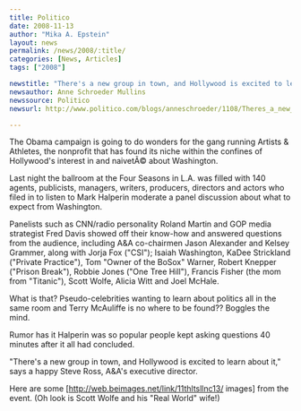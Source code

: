 ```yaml
---
title: Politico
date: 2008-11-13
author: "Mika A. Epstein"
layout: news
permalink: /news/2008/:title/
categories: [News, Articles]
tags: ["2008"]

newstitle: "There's a new group in town, and Hollywood is excited to learn about it  "
newsauthor: Anne Schroeder Mullins  
newssource: Politico  
newsurl: http://www.politico.com/blogs/anneschroeder/1108/Theres_a_new_group_in_town_and_Hollywood_is_excited_to_learn_about_it.html  

---
```


The Obama campaign is going to do wonders for the gang running Artists & Athletes, the nonprofit that has found its niche within the confines of Hollywood's interest in and naivetÃ© about Washington.

Last night the ballroom at the Four Seasons in L.A. was filled with 140 agents, publicists, managers, writers, producers, directors and actors who filed in to listen to Mark Halperin moderate a panel discussion about what to expect from Washington.

Panelists such as CNN/radio personality Roland Martin and GOP media strategist Fred Davis showed off their know-how and answered questions from the audience, including A&A co-chairmen Jason Alexander and Kelsey Grammer, along with Jorja Fox ("CSI"); Isaiah Washington, KaDee Strickland ("Private Practice"), Tom "Owner of the BoSox" Warner, Robert Knepper ("Prison Break"), Robbie Jones ("One Tree Hill"), Francis Fisher (the mom from "Titanic"), Scott Wolfe, Alicia Witt and Joel McHale.

What is that? Pseudo-celebrities wanting to learn about politics all in the same room and Terry McAuliffe is no where to be found?? Boggles the mind.

Rumor has it Halperin was so popular people kept asking questions 40 minutes after it all had concluded.

"There's a new group in town, and Hollywood is excited to learn about it," says a happy Steve Ross, A&A's executive director.

Here are some [http://web.beimages.net/link/11thltsllnc13/ images] from the event. (Oh look is Scott Wolfe and his "Real World" wife!)  
